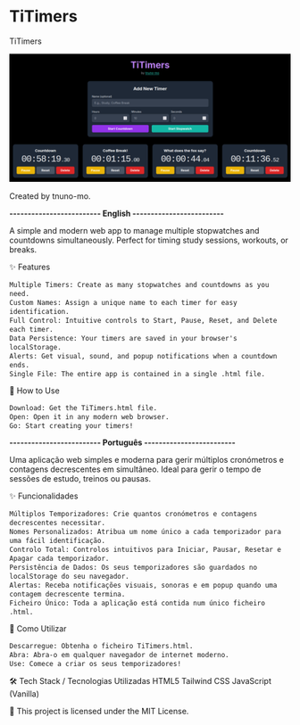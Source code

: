 # TiTimers
TiTimers

![TiTimers](TiTimersPrtScr.png)

Created by tnuno-mo.

**------------------------- English -------------------------**

A simple and modern web app to manage multiple stopwatches and countdowns simultaneously.
Perfect for timing study sessions, workouts, or breaks.

✨ Features

    Multiple Timers: Create as many stopwatches and countdowns as you need.
    Custom Names: Assign a unique name to each timer for easy identification.
    Full Control: Intuitive controls to Start, Pause, Reset, and Delete each timer.
    Data Persistence: Your timers are saved in your browser's localStorage.
    Alerts: Get visual, sound, and popup notifications when a countdown ends.
    Single File: The entire app is contained in a single .html file.


🚀 How to Use

    Download: Get the TiTimers.html file.
    Open: Open it in any modern web browser.
    Go: Start creating your timers!



**------------------------- Português -------------------------**

Uma aplicação web simples e moderna para gerir múltiplos cronómetros e contagens decrescentes em simultâneo.
Ideal para gerir o tempo de sessões de estudo, treinos ou pausas.

✨ Funcionalidades

    Múltiplos Temporizadores: Crie quantos cronómetros e contagens decrescentes necessitar.
    Nomes Personalizados: Atribua um nome único a cada temporizador para uma fácil identificação.
    Controlo Total: Controlos intuitivos para Iniciar, Pausar, Resetar e Apagar cada temporizador.
    Persistência de Dados: Os seus temporizadores são guardados no localStorage do seu navegador.
    Alertas: Receba notificações visuais, sonoras e em popup quando uma contagem decrescente termina.
    Ficheiro Único: Toda a aplicação está contida num único ficheiro .html.


🚀 Como Utilizar

    Descarregue: Obtenha o ficheiro TiTimers.html.
    Abra: Abra-o em qualquer navegador de internet moderno.
    Use: Comece a criar os seus temporizadores!


🛠️ Tech Stack / Tecnologias Utilizadas
    HTML5
    Tailwind CSS
    JavaScript (Vanilla)


📄 This project is licensed under the MIT License.
